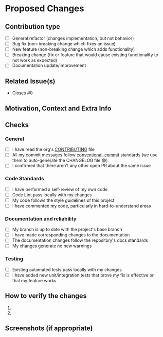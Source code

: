 # Proposed Changes

<!-- Add in this section a high level description of what the PR is changing -->

## Contribution type

<!-- Please, do not delete these checkboxes. Check the option that better describe the proposed changes -->

- [ ] General refactor (changes implementation, but not behavior)
- [ ] Bug fix (non-breaking change which fixes an issue)
- [ ] New feature (non-breaking change which adds functionality)
- [ ] Breaking change (fix or feature that would cause existing functionality to not work as expected)
- [ ] Documentation update/improvement

## Related Issue(s)
<!---
This project only accepts pull requests related to open issues
If suggesting a new feature or change, please open a discussion it in an issue first
If you are fixing a bug, there should be an issue describing it with steps to reproduce
Please link to the issue here (just includes its # number).
The May relate to many issues, but should focus on closing just one.
E.g.:
- #1 Impact this issue due to <reasons>
- #5 Impact this issue due to <reasons>
- Closes #7
In the example above, the first 2 lines are optional when applicable,
but the last line (Closes #?) is mandatory
-->

- Closes #0

## Motivation, Context and Extra Info

<!--- Why is this change required? What problem does it solve? -->

## Checks

<!--
Please, do not delete these checkboxes
You can open your PR without having done all things the checkboxes demand, and tick them while you update your code.
Just keep in mind that your PR will be reviewed only after all of them are checked.
If you decide to do so, please open your PR as a draft. That will help us identify/filter and prioritize PRs that are ready for review :)
Also, we sometimes use the draft state to filter stuff on our CI/CD routines, which help us save resources :)
-->

### General

- [ ] I have read the org's [CONTRIBUTING](https://github.com/42dx/.github/blob/main/CONTRIBUTING.md) file
- [ ] All my commit messages follow [conventional-commit](https://www.conventionalcommits.org/en/v1.0.0/) standards (we use them to auto-generate the CHANGELOG file :sweat_smile:)
- [ ] I confirmed that there aren't any other open PR about the same issue

### Code Standards

- [ ] I have performed a self-review of my own code
- [ ] Code Lint pass locally with my changes
- [ ] My code follows the style guidelines of this project
- [ ] I have commented my code, particularly in hard-to-understand areas

### Documentation and reliability

- [ ] My branch is up to date with the project's base branch
- [ ] I have made corresponding changes to the documentation
- [ ] The documentation changes follow the repository's docs standards
- [ ] My changes generate no new warnings

### Testing
<!--
Side note: We aim for 100% code coverage with meaningful tests.
We understand that coverage is not always needed, or even recommended,
but, still, if you can help up with out OCD, it would do us a great favor
-->
- [ ] Existing automated tests pass locally with my changes
- [ ] I have added new unit/integration tests that prove my fix is effective or that my feature works

## How to verify the changes

<!--
If applicable, describe on a ordered list the steps we should follow to verify your changes works as expected.
Please also includes any necessary specific configurations (env vars, inputs, etc.).
Also describe any specific tests you performed
-->

1.
2.

## Screenshots (if appropriate)
